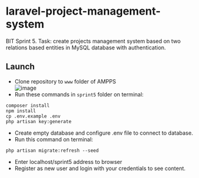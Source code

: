 # laravel-project-management-system
BIT Sprint 5. Task: create projects management system based on two relations based entities in MySQL database with authentication.

## Launch 

- Clone repository to `www` folder of AMPPS  
![image](https://user-images.githubusercontent.com/59610142/107220144-ada68f00-6a1a-11eb-8d69-ddbab463d86a.png)  
- Run these commands in `sprint5` folder on terminal:
```
composer install
npm install
cp .env.example .env
php artisan key:generate
```
- Create empty database and configure .env file to connect to database.
- Run this command on terminal:
```
php artisan migrate:refresh --seed 
```
- Enter localhost/sprint5 address to browser
- Register as new user and login with your credentials to see content.
